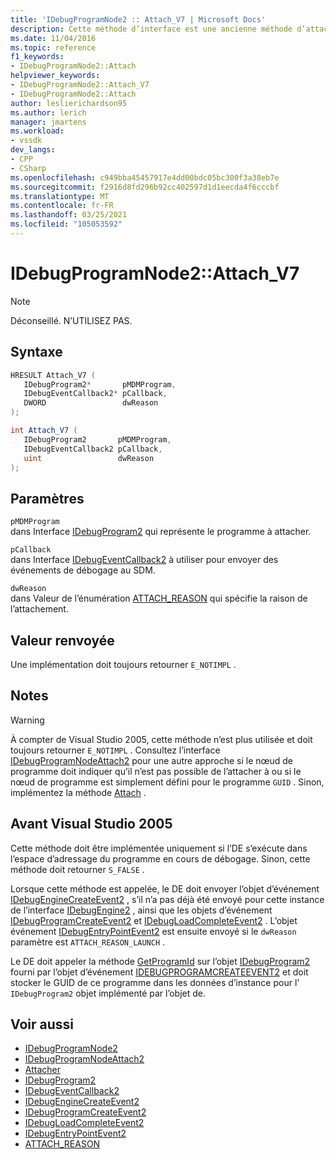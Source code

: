 ```yaml
---
title: 'IDebugProgramNode2 :: Attach_V7 | Microsoft Docs'
description: Cette méthode d’interface est une ancienne méthode d’attachement déconseillée utilisée avant Visual Studio 2005.
ms.date: 11/04/2016
ms.topic: reference
f1_keywords:
- IDebugProgramNode2::Attach
helpviewer_keywords:
- IDebugProgramNode2::Attach_V7
- IDebugProgramNode2::Attach
author: leslierichardson95
ms.author: lerich
manager: jmartens
ms.workload:
- vssdk
dev_langs:
- CPP
- CSharp
ms.openlocfilehash: c949bba45457917e4dd00bdc05bc300f3a38eb7e
ms.sourcegitcommit: f2916d8fd296b92cc402597d1d1eecda4f6cccbf
ms.translationtype: MT
ms.contentlocale: fr-FR
ms.lasthandoff: 03/25/2021
ms.locfileid: "105053592"
---
```

# <a name="idebugprogramnode2attach_v7"></a>IDebugProgramNode2::Attach_V7

> [!Note]
> Déconseillé. N’UTILISEZ PAS.

## <a name="syntax"></a>Syntaxe

```cpp
HRESULT Attach_V7 (
   IDebugProgram2*       pMDMProgram,
   IDebugEventCallback2* pCallback,
   DWORD                 dwReason
);
```

```csharp
int Attach_V7 (
   IDebugProgram2       pMDMProgram,
   IDebugEventCallback2 pCallback,
   uint                 dwReason
);
```

## <a name="parameters"></a>Paramètres

`pMDMProgram`\
dans Interface [IDebugProgram2](../../../extensibility/debugger/reference/idebugprogram2.md) qui représente le programme à attacher.

`pCallback`\
dans Interface [IDebugEventCallback2](../../../extensibility/debugger/reference/idebugeventcallback2.md) à utiliser pour envoyer des événements de débogage au SDM.

`dwReason`\
dans Valeur de l’énumération [ATTACH_REASON](../../../extensibility/debugger/reference/attach-reason.md) qui spécifie la raison de l’attachement.

## <a name="return-value"></a>Valeur renvoyée

Une implémentation doit toujours retourner `E_NOTIMPL` .

## <a name="remarks"></a>Notes

> [!WARNING]
> À compter de Visual Studio 2005, cette méthode n’est plus utilisée et doit toujours retourner `E_NOTIMPL` . Consultez l’interface [IDebugProgramNodeAttach2](../../../extensibility/debugger/reference/idebugprogramnodeattach2.md) pour une autre approche si le nœud de programme doit indiquer qu’il n’est pas possible de l’attacher à ou si le nœud de programme est simplement défini pour le programme `GUID` . Sinon, implémentez la méthode [Attach](../../../extensibility/debugger/reference/idebugengine2-attach.md) .

## <a name="prior-to-visual-studio-2005"></a>Avant Visual Studio 2005

Cette méthode doit être implémentée uniquement si l’DE s’exécute dans l’espace d’adressage du programme en cours de débogage. Sinon, cette méthode doit retourner `S_FALSE` .

Lorsque cette méthode est appelée, le DE doit envoyer l’objet d’événement [IDebugEngineCreateEvent2](../../../extensibility/debugger/reference/idebugenginecreateevent2.md) , s’il n’a pas déjà été envoyé pour cette instance de l’interface [IDebugEngine2](../../../extensibility/debugger/reference/idebugengine2.md) , ainsi que les objets d’événement [IDebugProgramCreateEvent2](../../../extensibility/debugger/reference/idebugprogramcreateevent2.md) et [IDebugLoadCompleteEvent2](../../../extensibility/debugger/reference/idebugloadcompleteevent2.md) . L’objet événement [IDebugEntryPointEvent2](../../../extensibility/debugger/reference/idebugentrypointevent2.md) est ensuite envoyé si le `dwReason` paramètre est `ATTACH_REASON_LAUNCH` .

Le DE doit appeler la méthode [GetProgramId](../../../extensibility/debugger/reference/idebugprogram2-getprogramid.md) sur l’objet [IDebugProgram2](../../../extensibility/debugger/reference/idebugprogram2.md) fourni par l’objet d’événement [IDEBUGPROGRAMCREATEEVENT2](../../../extensibility/debugger/reference/idebugprogramcreateevent2.md) et doit stocker le GUID de ce programme dans les données d’instance pour l' `IDebugProgram2` objet implémenté par l’objet de.

## <a name="see-also"></a>Voir aussi

- [IDebugProgramNode2](../../../extensibility/debugger/reference/idebugprogramnode2.md)
- [IDebugProgramNodeAttach2](../../../extensibility/debugger/reference/idebugprogramnodeattach2.md)
- [Attacher](../../../extensibility/debugger/reference/idebugengine2-attach.md)
- [IDebugProgram2](../../../extensibility/debugger/reference/idebugprogram2.md)
- [IDebugEventCallback2](../../../extensibility/debugger/reference/idebugeventcallback2.md)
- [IDebugEngineCreateEvent2](../../../extensibility/debugger/reference/idebugenginecreateevent2.md)
- [IDebugProgramCreateEvent2](../../../extensibility/debugger/reference/idebugprogramcreateevent2.md)
- [IDebugLoadCompleteEvent2](../../../extensibility/debugger/reference/idebugloadcompleteevent2.md)
- [IDebugEntryPointEvent2](../../../extensibility/debugger/reference/idebugentrypointevent2.md)
- [ATTACH_REASON](../../../extensibility/debugger/reference/attach-reason.md)
